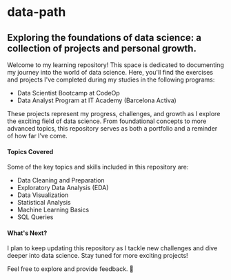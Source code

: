 # data-path

## Exploring the foundations of data science: a collection of projects and personal growth.

Welcome to my learning repository! This space is dedicated to documenting my journey into the world of data science. Here, you'll find the exercises and projects I've completed during my studies in the following programs:

- Data Scientist Bootcamp at CodeOp
- Data Analyst Program at IT Academy (Barcelona Activa)

These projects represent my progress, challenges, and growth as I explore the exciting field of data science. From foundational concepts to more advanced topics, this repository serves as both a portfolio and a reminder of how far I’ve come.


#### Topics Covered
Some of the key topics and skills included in this repository are:

- Data Cleaning and Preparation
- Exploratory Data Analysis (EDA)
- Data Visualization
- Statistical Analysis
- Machine Learning Basics
- SQL Queries


#### What's Next?
I plan to keep updating this repository as I tackle new challenges and dive deeper into data science. Stay tuned for more exciting projects!

Feel free to explore and provide feedback. 🚀